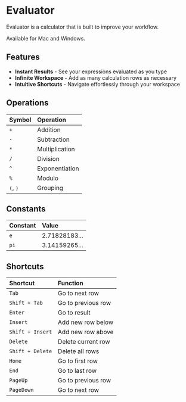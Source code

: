 # Evaluator

Evaluator is a calculator that is built to improve your workflow.

Available for Mac and Windows.

## Features

* **Instant Results** - See your expressions evaluated as you type
* **Infinite Workspace** - Add as many calculation rows as necessary
* **Intuitive Shortcuts** - Navigate effortlessly through your workspace

## Operations

| Symbol | Operation |
|:--- |:--- |
| `+` | Addition |
| `-` | Subtraction |
| `*` | Multiplication |
| `/` | Division |
| `^` | Exponentiation |
| `%` | Modulo |
| `(`, `)` | Grouping |

## Constants

| Constant | Value |
|:--- |:--- |
| `e` | 2.71828183... |
| `pi` | 3.14159265... |

## Shortcuts

| Shortcut | Function |
|:--- |:--- |
| `Tab` | Go to next row |
| `Shift + Tab` | Go to previous row |
| `Enter` | Go to result |
| `Insert` | Add new row below |
| `Shift + Insert` | Add new row above |
| `Delete` | Delete current row |
| `Shift + Delete` | Delete all rows |
| `Home` | Go to first row |
| `End` | Go to last row |
| `PageUp` | Go to previous row |
| `PageDown` | Go to next row |
